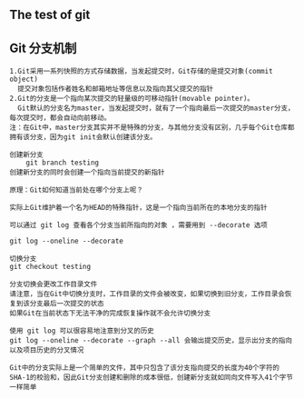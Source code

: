 ## The test of git

## Git 分支机制
    1.Git采用一系列快照的方式存储数据，当发起提交时，Git存储的是提交对象(commit object)
      提交对象包括作者姓名和邮箱地址等信息以及指向其父提交的指针
    2.Git的分支是一个指向某次提交的轻量级的可移动指针(movable pointer)。
      Git默认的分支名为master，当发起提交时，就有了一个指向最后一次提交的master分支，每次提交时，都会自动向前移动。
    注：在Git中，master分支其实并不是特殊的分支，与其他分支没有区别，几乎每个Git仓库都拥有该分支，因为git init会默认创建该分支。

    创建新分支
        git branch testing
    创建新分支的同时会创建一个指向当前提交的新指针

    原理：Git如何知道当前处在哪个分支上呢？

    实际上Git维护着一个名为HEAD的特殊指针，这是一个指向当前所在的本地分支的指针

    可以通过 git log 查看各个分支当前所指向的对象 ，需要用到 --decorate 选项

    git log --oneline --decorate

    切换分支
    git checkout testing

    分支切换会更改工作目录文件
    请注意，当在Git中切换分支时，工作目录的文件会被改变，如果切换到旧分支，工作目录会恢复到该分支最后一次提交的状态
    如果Git在当前状态下无法干净的完成恢复操作就不会允许切换分支

    使用 git log 可以很容易地注意到分叉的历史
    git log --oneline --decorate --graph --all 会输出提交历史，显示出分支的指向以及项目历史的分叉情况

    Git中的分支实际上是一个简单的文件，其中只包含了该分支指向提交的长度为40个字符的SHA-1的校验和，因此Git分支创建和删除的成本很低，创建新分支就如同向文件写入41个字节一样简单
